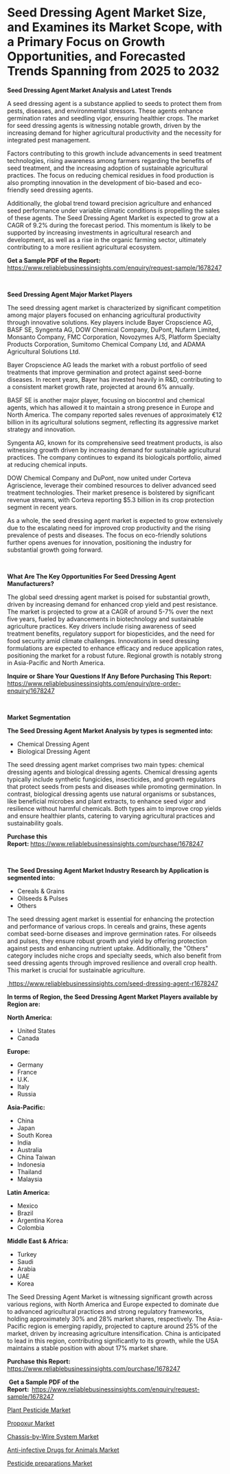 <p><h1>Seed Dressing Agent Market Size, and Examines its Market Scope, with a Primary Focus on Growth Opportunities, and Forecasted Trends Spanning from 2025 to 2032</h1></p><p><strong>Seed Dressing Agent Market Analysis and Latest Trends</strong></p>
<p><p>A seed dressing agent is a substance applied to seeds to protect them from pests, diseases, and environmental stressors. These agents enhance germination rates and seedling vigor, ensuring healthier crops. The market for seed dressing agents is witnessing notable growth, driven by the increasing demand for higher agricultural productivity and the necessity for integrated pest management. </p><p>Factors contributing to this growth include advancements in seed treatment technologies, rising awareness among farmers regarding the benefits of seed treatment, and the increasing adoption of sustainable agricultural practices. The focus on reducing chemical residues in food production is also prompting innovation in the development of bio-based and eco-friendly seed dressing agents.</p><p>Additionally, the global trend toward precision agriculture and enhanced seed performance under variable climatic conditions is propelling the sales of these agents. The Seed Dressing Agent Market is expected to grow at a CAGR of 9.2% during the forecast period. This momentum is likely to be supported by increasing investments in agricultural research and development, as well as a rise in the organic farming sector, ultimately contributing to a more resilient agricultural ecosystem.</p></p>
<p><strong>Get a Sample PDF of the Report:&nbsp;</strong> <a href="https://www.reliablebusinessinsights.com/enquiry/request-sample/1678247?utm_campaign=62&utm_medium=2&utm_source=Github&utm_content=ia&utm_term=15022025&utm_id=seed-dressing-agent">https://www.reliablebusinessinsights.com/enquiry/request-sample/1678247</a></p>
<p>&nbsp;</p>
<p><strong>Seed Dressing Agent Major Market Players</strong></p>
<p><p>The seed dressing agent market is characterized by significant competition among major players focused on enhancing agricultural productivity through innovative solutions. Key players include Bayer Cropscience AG, BASF SE, Syngenta AG, DOW Chemical Company, DuPont, Nufarm Limited, Monsanto Company, FMC Corporation, Novozymes A/S, Platform Specialty Products Corporation, Sumitomo Chemical Company Ltd, and ADAMA Agricultural Solutions Ltd.</p><p>Bayer Cropscience AG leads the market with a robust portfolio of seed treatments that improve germination and protect against seed-borne diseases. In recent years, Bayer has invested heavily in R&D, contributing to a consistent market growth rate, projected at around 6% annually.</p><p>BASF SE is another major player, focusing on biocontrol and chemical agents, which has allowed it to maintain a strong presence in Europe and North America. The company reported sales revenues of approximately €12 billion in its agricultural solutions segment, reflecting its aggressive market strategy and innovation.</p><p>Syngenta AG, known for its comprehensive seed treatment products, is also witnessing growth driven by increasing demand for sustainable agricultural practices. The company continues to expand its biologicals portfolio, aimed at reducing chemical inputs.</p><p>DOW Chemical Company and DuPont, now united under Corteva Agriscience, leverage their combined resources to deliver advanced seed treatment technologies. Their market presence is bolstered by significant revenue streams, with Corteva reporting $5.3 billion in its crop protection segment in recent years.</p><p>As a whole, the seed dressing agent market is expected to grow extensively due to the escalating need for improved crop productivity and the rising prevalence of pests and diseases. The focus on eco-friendly solutions further opens avenues for innovation, positioning the industry for substantial growth going forward.</p></p>
<p>&nbsp;</p>
<p><strong>What Are The Key Opportunities For Seed Dressing Agent Manufacturers?</strong></p>
<p><p>The global seed dressing agent market is poised for substantial growth, driven by increasing demand for enhanced crop yield and pest resistance. The market is projected to grow at a CAGR of around 5-7% over the next five years, fueled by advancements in biotechnology and sustainable agriculture practices. Key drivers include rising awareness of seed treatment benefits, regulatory support for biopesticides, and the need for food security amid climate challenges. Innovations in seed dressing formulations are expected to enhance efficacy and reduce application rates, positioning the market for a robust future. Regional growth is notably strong in Asia-Pacific and North America.</p></p>
<p><strong>Inquire or Share Your Questions If Any Before Purchasing This Report:</strong> <a href="https://www.reliablebusinessinsights.com/enquiry/pre-order-enquiry/1678247?utm_campaign=62&utm_medium=2&utm_source=Github&utm_content=ia&utm_term=15022025&utm_id=seed-dressing-agent">https://www.reliablebusinessinsights.com/enquiry/pre-order-enquiry/1678247</a></p>
<p>&nbsp;</p>
<p><strong>Market Segmentation</strong></p>
<p><strong>The Seed Dressing Agent Market Analysis by types is segmented into:</strong></p>
<p><ul><li>Chemical Dressing Agent</li><li>Biological Dressing Agent</li></ul></p>
<p><p>The seed dressing agent market comprises two main types: chemical dressing agents and biological dressing agents. Chemical dressing agents typically include synthetic fungicides, insecticides, and growth regulators that protect seeds from pests and diseases while promoting germination. In contrast, biological dressing agents use natural organisms or substances, like beneficial microbes and plant extracts, to enhance seed vigor and resilience without harmful chemicals. Both types aim to improve crop yields and ensure healthier plants, catering to varying agricultural practices and sustainability goals.</p></p>
<p><strong>Purchase this Report:&nbsp;</strong><a href="https://www.reliablebusinessinsights.com/purchase/1678247?utm_campaign=62&utm_medium=2&utm_source=Github&utm_content=ia&utm_term=15022025&utm_id=seed-dressing-agent">https://www.reliablebusinessinsights.com/purchase/1678247</a></p>
<p>&nbsp;</p>
<p><strong>The Seed Dressing Agent Market Industry Research by Application is segmented into:</strong></p>
<p><ul><li>Cereals & Grains</li><li>Oilseeds & Pulses</li><li>Others</li></ul></p>
<p><p>The seed dressing agent market is essential for enhancing the protection and performance of various crops. In cereals and grains, these agents combat seed-borne diseases and improve germination rates. For oilseeds and pulses, they ensure robust growth and yield by offering protection against pests and enhancing nutrient uptake. Additionally, the "Others" category includes niche crops and specialty seeds, which also benefit from seed dressing agents through improved resilience and overall crop health. This market is crucial for sustainable agriculture.</p></p>
<p><a href="https://www.reliablebusinessinsights.com/seed-dressing-agent-r1678247?utm_campaign=62&utm_medium=2&utm_source=Github&utm_content=ia&utm_term=15022025&utm_id=seed-dressing-agent">&nbsp;https://www.reliablebusinessinsights.com/seed-dressing-agent-r1678247</a></p>
<p><strong>In terms of Region, the Seed Dressing Agent Market Players available by Region are:</strong></p>
<p>
    <p> <strong> North America: </strong>
        <ul>
            <li>United States</li>
            <li>Canada</li>
        </ul>
        </p> 
    <p> <strong> Europe: </strong>
        <ul>
            <li>Germany</li>
            <li>France</li>
            <li>U.K.</li>
            <li>Italy</li>
            <li>Russia</li>
        </ul>
        </p> 
    <p> <strong> Asia-Pacific: </strong>
        <ul>
            <li>China</li>
            <li>Japan</li>
            <li>South Korea</li>
            <li>India</li>
            <li>Australia</li>
            <li>China Taiwan</li>
            <li>Indonesia</li>
            <li>Thailand</li>
            <li>Malaysia</li>
        </ul>
        </p> 
    <p> <strong> Latin America: </strong>
        <ul>
            <li>Mexico</li>
            <li>Brazil</li>
            <li>Argentina Korea</li>
            <li>Colombia</li>
        </ul>
        </p> 
    <p> <strong> Middle East & Africa: </strong>
        <ul>
            <li>Turkey</li>
            <li>Saudi</li>
            <li>Arabia</li>
            <li>UAE</li>
            <li>Korea</li>
        </ul>
    </p>
    </p>
<p><p>The Seed Dressing Agent Market is witnessing significant growth across various regions, with North America and Europe expected to dominate due to advanced agricultural practices and strong regulatory frameworks, holding approximately 30% and 28% market shares, respectively. The Asia-Pacific region is emerging rapidly, projected to capture around 25% of the market, driven by increasing agriculture intensification. China is anticipated to lead in this region, contributing significantly to its growth, while the USA maintains a stable position with about 17% market share.</p></p>
<p><strong>Purchase this Report: </strong><a href="https://www.reliablebusinessinsights.com/purchase/1678247?utm_campaign=62&utm_medium=2&utm_source=Github&utm_content=ia&utm_term=15022025&utm_id=seed-dressing-agent">https://www.reliablebusinessinsights.com/purchase/1678247</a></p>
<p>&nbsp;<strong>Get a Sample PDF of the Report:&nbsp;&nbsp;</strong><a href="https://www.reliablebusinessinsights.com/enquiry/request-sample/1678247?utm_campaign=62&utm_medium=2&utm_source=Github&utm_content=ia&utm_term=15022025&utm_id=seed-dressing-agent">https://www.reliablebusinessinsights.com/enquiry/request-sample/1678247</a></p>
<p><strong></strong></p>
<p><p><a href="https://github.com/urticagebbia/Market-Research-Report-List-1/blob/main/plant-pesticide-market.md?utm_campaign=62&utm_medium=2&utm_source=Github&utm_content=ia&utm_term=15022025&utm_id=seed-dressing-agent">Plant Pesticide Market</a></p><p><a href="https://github.com/merkinedry7b/Market-Research-Report-List-1/blob/main/propoxur-market.md?utm_campaign=62&utm_medium=2&utm_source=Github&utm_content=ia&utm_term=15022025&utm_id=seed-dressing-agent">Propoxur Market</a></p><p><a href="https://github.com/ugurgyuri/Market-Research-Report-List-1/blob/main/chassis-by-wire-system-market.md?utm_campaign=62&utm_medium=2&utm_source=Github&utm_content=ia&utm_term=15022025&utm_id=seed-dressing-agent">Chassis-by-Wire System Market</a></p><p><a href="https://github.com/nacrehuipie/Market-Research-Report-List-1/blob/main/anti-infective-drugs-for-animals-market.md?utm_campaign=62&utm_medium=2&utm_source=Github&utm_content=ia&utm_term=15022025&utm_id=seed-dressing-agent">Anti-infective Drugs for Animals Market</a></p><p><a href="https://github.com/wynonachirei9/Market-Research-Report-List-1/blob/main/pesticide-preparations-market.md?utm_campaign=62&utm_medium=2&utm_source=Github&utm_content=ia&utm_term=15022025&utm_id=seed-dressing-agent">Pesticide preparations Market</a></p></p>